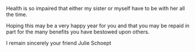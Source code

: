 Health is so impaired
that either my sister
or myself have to be with
her all the time.

Hoping this may be
a very happy year for
you and that you may
be repaid in part for
the many benefits you
have bestowed upon
others.

I remain sincerely
your friend
Julie Schoept